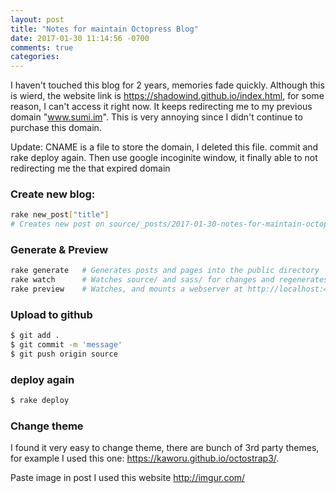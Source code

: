 ```yaml
---
layout: post
title: "Notes for maintain Octopress Blog"
date: 2017-01-30 11:14:56 -0700
comments: true
categories: 
---
```

I haven't touched this blog for 2 years, memories fade quickly. 
Although this is wierd, the website link is <https://shadowind.github.io/index.html>, for some reason, I can't access it right now. It keeps redirecting me to my previous domain "www.sumi.im". This is very annoying since I didn't continue to purchase this domain. 

Update: CNAME is a file to store the domain, I deleted this file. commit and rake deploy again. Then use google incoginite window, it finally able to not redirecting me the that expired domain


### Create new blog:

```sh
rake new_post["title"]
# Creates new post on source/_posts/2017-01-30-notes-for-maintain-octopress-blog.markdown
```

### Generate & Preview
```sh
rake generate   # Generates posts and pages into the public directory
rake watch      # Watches source/ and sass/ for changes and regenerates
rake preview    # Watches, and mounts a webserver at http://localhost:4000
```

### Upload to github
```sh
$ git add .
$ git commit -m 'message'
$ git push origin source
```

### deploy again
```sh 
$ rake deploy
```

### Change theme

I found it very easy to change theme, there are bunch of 3rd party themes, for example I used this one:
<https://kaworu.github.io/octostrap3/>. 

Paste image in post
I used this website <http://imgur.com/>